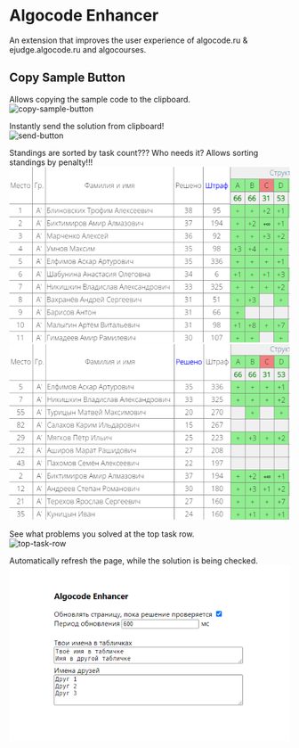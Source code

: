 # Algocode Enhancer


An extension that improves the user experience of algocode.ru & ejudge.algocode.ru and algocourses.

## Copy Sample Button

Allows copying the sample code to the clipboard.  
![copy-sample-button](https://github.com/leokostarev/algo-code-enhancer/blob/master/screenshots/screenshot-1.png?raw=true)


Instantly send the solution from clipboard!  
![send-button](https://github.com/leokostarev/algo-code-enhancer/blob/master/screenshots/screenshot-2.png?raw=true)

Standings are sorted by task count???
Who needs it?
Allows sorting standings by penalty!!!  
![sort-button-1](https://github.com/leokostarev/algo-code-enhancer/blob/master/screenshots/screenshot-3.png?raw=true)
![sort-button-2](https://github.com/leokostarev/algo-code-enhancer/blob/master/screenshots/screenshot-4.png?raw=true)

See what problems you solved at the top task row.  
![top-task-row](https://github.com/leokostarev/algo-code-enhancer/blob/master/screenshots/screenshot-5.png?raw=true)

Automatically refresh the page, while the solution is being checked.  
![refresh-button](https://github.com/leokostarev/algo-code-enhancer/blob/master/screenshots/screenshot-6.png?raw=true)
